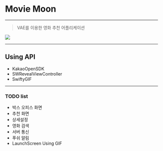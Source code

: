 # Movie Moon

---

> VAE를 이용한 영화 추천 어플리케이션


![ ](https://user-images.githubusercontent.com/46750574/68401034-6351b500-01bc-11ea-877f-be41f2d93318.png)

---

## Using API

* KakaoOpenSDK
* SWRevealViewController
* SwiftyGIF

---

### TODO list 

* 박스 오피스 화면
* 추천 화면
* 상세설정
* 영화 검색
* 서버 통신
* 푸쉬 알림
* LaunchScreen Using GIF
